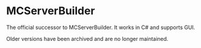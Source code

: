 # MCServerBuilder
The official successor to MCServerBuilder. It works in C# and supports GUI.

Older versions have been archived and are no longer maintained.

